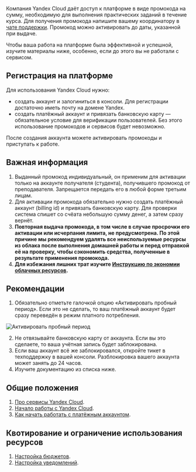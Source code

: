 Компания Yandex Cloud даёт доступ к платформе в виде промокода на сумму, необходимую для выполнения практических заданий в  течение курса. Для получения промокода напишите вашему координатору в [чате поддержки](https://netology.ru/profile?modal=support&type=new-ticket). Промокод можно активировать до даты, указанной при выдаче. 

Чтобы ваша работа на платформе была эффективной и успешной, изучите материалы ниже, особенно, если до этого вы не работали с сервисом.

## Регистрация на платформе

Для использования Yandex Cloud нужно:

* создать аккаунт и залогиниться в консоли. Для регистрации достаточно иметь почту на домене Yandex.
* создать платёжный аккаунт и привязать банковскую карту — обязательное условие для верификации пользователей. Без этого использование промокодов и сервисов будет невозможно. 

После создания аккаунта можете активировать промокоды и приступать к работе.

## Важная информация
1. Выданный промокод индивидуальный, он применим для активации только на аккаунте получателя (студента), получившего промокод от преподавателя. Запрещается передать его в любой форме третьим лицам.
2. Для активации промокода обязательно нужно создать платёжный аккаунт (billing id) и привязать банковскую карту. Для проверки система спишет со счёата небольшую сумму денег, а затем сразу вернёт.
3. **Повторная выдача промокода, в том числе в случае просрочки его активации или исчерпания лимита, не предусмотрена. По этой причине мы рекомендуем удалять все неиспользуемые ресурсы из облака после выполнения домашней работы и перед отправкой её на проверку, чтобы сэкономить средства, полученные в результате применения промокода.**
4. **Для избежания лишних трат изучите [Инструкцию по экономии облачных ресурсов](https://github.com/netology-code/devops-materials/blob/master/cloudwork.MD).**
	
## Рекомендации
1. Обязательно отметьте галочкой опцию «Активировать пробный период». Если это не сделать, то ваш платёжный аккаунт будет сразу переведён в режим платного потребления.

![Активировать пробный период](http://joxi.ru/DmBYaDKTqDX4wr.jpg?download=1&name=%D0%A1%D0%BA%D1%80%D0%B8%D0%BD%D1%88%D0%BE%D1%82%2027-07-2021%2017:31:13.jpg) 

2. Не отвязывайте банковскую карту от аккаунта. Если вы это сделаете, то ваша учётная запись будет заблокирована.
3. Если ваш аккаунт всё же заблокировался, откройте тикет в техподдержку в вашей консоли. Разблокировка вашего аккаунта может занять до 24 часов.
4. Изучите документацию из списка ниже.

## Общие положения
1. [Про сервисы Yandex Cloud](https://cloud.yandex.ru/services#_all). 
2. [Начало работы с Yandex Cloud](https://cloud.yandex.ru/docs/overview/quickstart).
3. [Как начать работать с платёжным аккаунтом](https://cloud.yandex.ru/docs/billing/quickstart/).

## Квотирование и ограничение использования ресурсов
1. [Настройка бюджетов](https://cloud.yandex.ru/docs/billing/concepts/budget).
2. [Настройка уведомлений](https://cloud.yandex.ru/docs/billing/operations/budgets).
